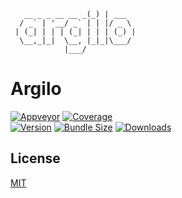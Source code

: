 ```text
   __ _ _ __ __ _(_) | ___
  / _` | '__/ _` | | |/ _ \
 | (_| | | | (_| | | | (_) |
  \__,_|_|  \__, |_|_|\___/
            |___/

```

# Argilo

[![Appveyor][appveyor-badge]][appveyor]
[![Coverage][cover-badge]][cover]
<br/>
[![Version][version-badge]][npm]
[![Bundle Size][bundle-badge]][bundle]
[![Downloads][downloads-badge]][npm]

## License

[MIT](http://opensource.org/licenses/MIT)

[appveyor]: https://ci.appveyor.com/project/billowz/argilo/branch/dev
[appveyor-badge]: https://img.shields.io/appveyor/ci/billowz/argilo/dev.svg

[cover]: https://codecov.io/github/billowz/argilo/branch/dev
[cover-badge]: https://img.shields.io/codecov/c/github/billowz/argilo/dev.svg

[npm]: https://www.npmjs.com/package/argilo/v/latest
[downloads-badge]: https://img.shields.io/npm/dt/argilo.svg

[version-badge]: https://img.shields.io/npm/v/argilo/latest.svg
[bundle]: https://bundlephobia.com/result?p=argilo@latest
[bundle-badge]: https://img.shields.io/bundlephobia/minzip/argilo/latest.svg
